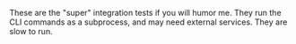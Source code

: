 These are the "super" integration tests if you will humor me. They run the CLI commands as a subprocess, and may need external services. They are slow to run. 